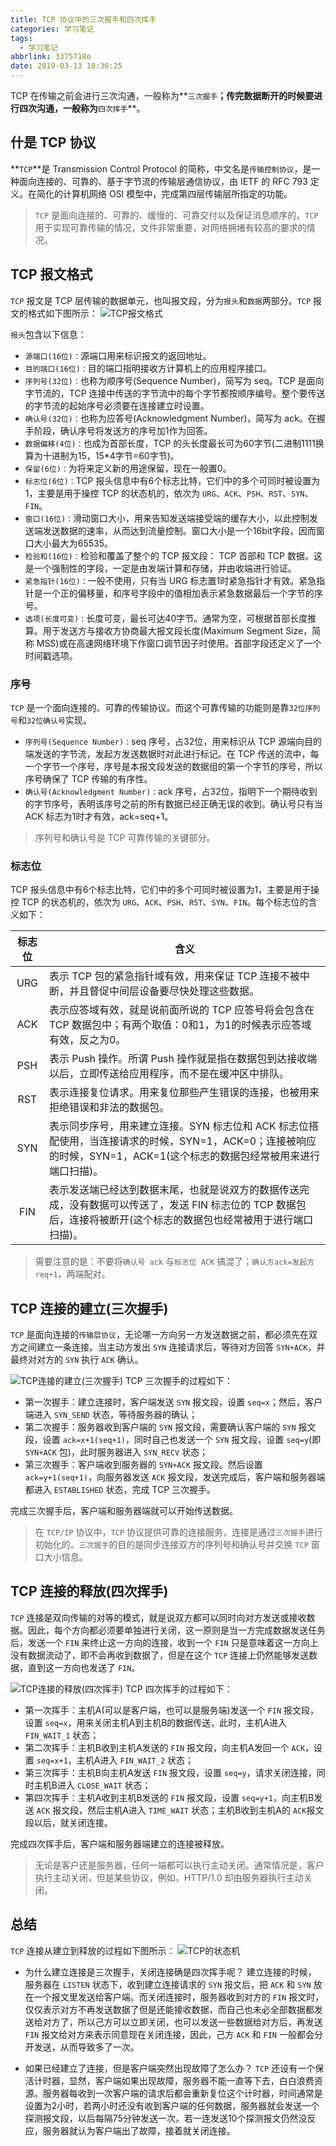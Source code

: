 ```yaml
---
title: TCP 协议中的三次握手和四次挥手
categories: 学习笔记
tags:
  - 学习笔记
abbrlink: 3375718e
date: 2019-03-13 18:36:25
---
```


TCP 在传输之前会进行三次沟通，一般称为**`三次握手`**；传完数据断开的时候要进行四次沟通，一般称为**`四次挥手`**。

## 什是 TCP 协议 ##
**`TCP`**是 Transmission Control Protocol 的简称，中文名是`传输控制协议`，是一种面向连接的、可靠的、基于字节流的传输层通信协议，由 IETF 的 RFC 793 定义。在简化的计算机网络 OSI 模型中，完成第四层传输层所指定的功能。
> `TCP` 是面向连接的、可靠的、缓慢的、可靠交付以及保证消息顺序的。`TCP` 用于实现可靠传输的情况，文件非常重要，对网络拥堵有较高的要求的情况。

## TCP 报文格式 ##
`TCP` 报文是 TCP 层传输的数据单元，也叫报文段，分为`报头`和`数据`两部分。`TCP` 报文的格式如下图所示：
![TCP报文格式](https://lyl873825813.github.io/medias/study/tcp_message_header.png)

`报头`包含以下信息：
 - `源端口(16位)：`源端口用来标识报文的返回地址。
 - `目的端口(16位)：`目的端口指明接收方计算机上的应用程序接口。
 - `序列号(32位)：`也称为顺序号(Sequence Number)，简写为 seq。TCP 是面向字节流的，TCP 连接中传送的字节流中的每个字节都按顺序编号。整个要传送的字节流的起始序号必须要在连接建立时设置。
 - `确认号(32位)：`也称为应答号(Acknowledgment Number)，简写为 ack。在握手阶段，确认序号将发送方的序号加1作为回答。
 - `数据偏移(4位)：`也成为首部长度，TCP 的头长度最长可为60字节(二进制1111换算为十进制为15，15*4字节=60字节)。
 - `保留(6位)：`为将来定义新的用途保留，现在一般置0。
 - `标志位(6位)：`TCP 报头信息中有6个标志比特，它们中的多个可同时被设置为1，主要是用于操控 TCP 的状态机的，依次为 `URG`、`ACK`、`PSH`、`RST`、`SYN`、`FIN`。
 - `窗口(16位)：`滑动窗口大小，用来告知发送端接受端的缓存大小，以此控制发送端发送数据的速率，从而达到流量控制。窗口大小是一个16bit字段，因而窗口大小最大为65535。
 - `检验和(16位)：`检验和覆盖了整个的 TCP 报文段： TCP 首部和 TCP 数据。这是一个强制性的字段，一定是由发端计算和存储，并由收端进行验证。
 - `紧急指针(16位)：`一般不使用，只有当 URG 标志置1时紧急指针才有效。紧急指针是一个正的偏移量，和序号字段中的值相加表示紧急数据最后一个字节的序号。
 - `选项(长度可变)：`长度可变，最长可达40字节。通常为空，可根据首部长度推算。用于发送方与接收方协商最大报文段长度(Maximum Segment Size，简称 MSS)或在高速网络环境下作窗口调节因子时使用。首部字段还定义了一个时间戳选项。

### 序号 ###
`TCP` 是一个面向连接的、可靠的传输协议。而这个可靠传输的功能则是靠`32位序列号`和`32位确认号`实现。
 - `序列号(Sequence Number)：`seq 序号，占32位，用来标识从 TCP 源端向目的端发送的字节流，发起方发送数据时对此进行标记。在 TCP 传送的流中，每一个字节一个序号，序号是本报文段发送的数据组的第一个字节的序号，所以序号确保了 TCP 传输的有序性。
 - `确认号(Acknowledgment Number)：`ack 序号，占32位，指明下一个期待收到的字节序号，表明该序号之前的所有数据已经正确无误的收到。确认号只有当 ACK 标志为1时才有效，ack=seq+1。

> 序列号和确认号是 TCP 可靠传输的关键部分。

### 标志位 ###
TCP 报头信息中有6个标志比特，它们中的多个可同时被设置为1，主要是用于操控 TCP 的状态机的，依次为 `URG`、`ACK`、`PSH`、`RST`、`SYN`、`FIN`。每个标志位的含义如下：

| 标志位 | 含义                                                                                                                                                                  |
|:------:|-----------------------------------------------------------------------------------------------------------------------------------------------------------------------|
| URG 	 | 表示 TCP 包的紧急指针域有效，用来保证 TCP 连接不被中断，并且督促中间层设备要尽快处理这些数据。                                                                        |
| ACK 	 | 表示应答域有效，就是说前面所说的 TCP 应答号将会包含在 TCP 数据包中；有两个取值：0和1，为1的时候表示应答域有效，反之为0。                                              |
| PSH 	 | 表示 Push 操作。所谓 Push 操作就是指在数据包到达接收端以后，立即传送给应用程序，而不是在缓冲区中排队。                                                                |
| RST 	 | 表示连接复位请求。用来复位那些产生错误的连接，也被用来拒绝错误和非法的数据包。                                                                                        |
| SYN 	 | 表示同步序号，用来建立连接。SYN 标志位和 ACK 标志位搭配使用，当连接请求的时候，SYN=1，ACK=0；连接被响应的时候，SYN=1，ACK=1(这个标志的数据包经常被用来进行端口扫描)。 |
| FIN 	 | 表示发送端已经达到数据末尾，也就是说双方的数据传送完成，没有数据可以传送了，发送 FIN 标志位的 TCP 数据包后，连接将被断开(这个标志的数据包也经常被用于进行端口扫描)。  |

> 需要注意的是：不要将`确认号 ack` 与`标志位 ACK` 搞混了；`确认方ack=发起方req+1`，两端配对。

## TCP 连接的建立(三次握手) ##
`TCP` 是面向连接的`传输层协议`，无论哪一方向另一方发送数据之前，都必须先在双方之间建立一条连接。当主动方发出 `SYN` 连接请求后，等待对方回答 `SYN+ACK`，并最终对对方的 `SYN` 执行 `ACK` 确认。

![TCP连接的建立(三次握手)](https://lyl873825813.github.io/medias/study/tcp_connection_establish.png)
TCP 三次握手的过程如下：
 - 第一次握手：建立连接时，客户端发送 `SYN` 报文段，设置 `seq=x`；然后，客户端进入 `SYN_SEND` 状态，等待服务器的确认；
 - 第二次握手：服务器收到客户端的 `SYN` 报文段，需要确认客户端的 `SYN` 报文段，设置 `ack=x+1(seq+1)`，同时自己也发送一个 `SYN` 报文段，设置 `seq=y`(即 `SYN+ACK` 包)，此时服务器进入 `SYN_RECV` 状态；
 - 第三次握手：客户端收到服务器的 `SYN+ACK` 报文段。然后设置 `ack=y+1(seq+1)`，向服务器发送 `ACK` 报文段，发送完成后，客户端和服务器端都进入 `ESTABLISHED` 状态，完成 TCP 三次握手。

完成三次握手后，客户端和服务器端就可以开始传送数据。

> 在 `TCP/IP` 协议中，`TCP` 协议提供可靠的连接服务，连接是通过`三次握手`进行初始化的。`三次握手`的目的是同步连接双方的序列号和确认号并交换 `TCP` 窗口大小信息。

## TCP 连接的释放(四次挥手) ##
`TCP` 连接是双向传输的对等的模式，就是说双方都可以同时向对方发送或接收数据。因此，每个方向都必须要单独进行关闭，这一原则是当一方完成数据发送任务后，发送一个 `FIN` 来终止这一方向的连接，收到一个 `FIN` 只是意味着这一方向上没有数据流动了，即不会再收到数据了，但是在这个 `TCP` 连接上仍然能够发送数据，直到这一方向也发送了 `FIN`。

![TCP连接的释放(四次挥手)](https://lyl873825813.github.io/medias/study/tcp_connection_release.png)
TCP 四次挥手的过程如下：
 - 第一次挥手：主机A(可以是客户端，也可以是服务端)发送一个 `FIN` 报文段，设置 `seq=x`，用来关闭主机A到主机B的数据传送，此时，主机A进入 `FIN_WAIT_1` 状态；
 - 第二次挥手：主机B收到主机A发送的 `FIN` 报文段，向主机A发回一个 `ACK`，设置 `seq=x+1`，主机A进入 `FIN_WAIT_2` 状态；
 - 第三次挥手：主机B向主机A发送 `FIN` 报文段，设置 `seq=y`，请求关闭连接，同时主机B进入 `CLOSE_WAIT` 状态；
 - 第四次挥手：主机A收到主机B发送的 `FIN` 报文段，设置 `seq=y+1`，向主机B发送 `ACK` 报文段，然后主机A进入 `TIME_WAIT` 状态；主机B收到主机A的 `ACK`报文段以后，就关闭连接。

完成四次挥手后，客户端和服务器端建立的连接被释放。

> 无论是客户还是服务器，任何一端都可以执行主动关闭。通常情况是，客户执行主动关闭，但是某些协议，例如，HTTP/1.0 却由服务器执行主动关闭。

## 总结 ##
`TCP` 连接从建立到释放的过程如下图所示：
![ TCP的状态机](https://lyl873825813.github.io/medias/study/tcp_data_exchange.png)

 - 为什么建立连接是三次握手，关闭连接确是四次挥手呢？
建立连接的时候， 服务器在 `LISTEN` 状态下，收到建立连接请求的 `SYN` 报文后，把 `ACK` 和 `SYN` 放在一个报文里发送给客户端。而关闭连接时，服务器收到对方的 `FIN` 报文时，仅仅表示对方不再发送数据了但是还能接收数据，而自己也未必全部数据都发送给对方了，所以己方可以立即关闭，也可以发送一些数据给对方后，再发送 `FIN` 报文给对方来表示同意现在关闭连接，因此，己方 `ACK` 和 `FIN` 一般都会分开发送，从而导致多了一次。

 - 如果已经建立了连接，但是客户端突然出现故障了怎么办？
`TCP` 还设有一个保活计时器，显然，客户端如果出现故障，服务器不能一直等下去，白白浪费资源。服务器每收到一次客户端的请求后都会重新复位这个计时器，时间通常是设置为2小时，若两小时还没有收到客户端的任何数据，服务器就会发送一个探测报文段，以后每隔75分钟发送一次。若一连发送10个探测报文仍然没反应，服务器就认为客户端出了故障，接着就关闭连接。 